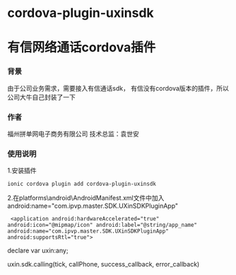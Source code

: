 # cordova-plugin-uxinsdk

# 有信网络通话cordova插件     

### 背景
由于公司业务需求，需要接入有信通话sdk，
有信没有cordova版本的插件，所以公司大牛自己封装了一下

### 作者   
福州拼单网电子商务有限公司 技术总监：袁世安

### 使用说明
1.安装插件    

```  
ionic cordova plugin add cordova-plugin-uxinsdk    
```
2.在platforms\android\AndroidManifest.xml文件中加入android:name="com.ipvp.master.SDK.UXinSDKPluginApp"    

```
 <application android:hardwareAccelerated="true" android:icon="@mipmap/icon" android:label="@string/app_name" android:name="com.ipvp.master.SDK.UXinSDKPluginApp" android:supportsRtl="true">

```



declare var uxin:any;    

uxin.sdk.calling(tick, callPhone, success_callback, error_callback)

